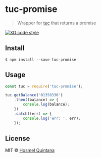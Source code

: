 # tuc-promise

> Wrapper for [tuc](https://github.com/nodenica/node-tuc) that returns a promise

[![XO code style](https://img.shields.io/badge/code_style-XO-5ed9c7.svg)](https://github.com/sindresorhus/xo)

## Install

```
$ npm install --save tuc-promise
```

## Usage

```js
const tuc = require('tuc-promise');

tuc.getBalance('01358336')
	.then((balance) => {
		console.log(balance);
	})
	.catch((err) => {
		console.log('err: ', err);
	});
```

## License

MIT © [Hosmel Quintana](https://hosmelq.com)
